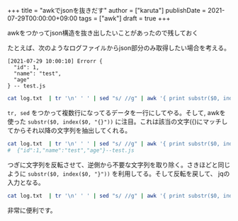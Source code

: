 +++
title = "awkでjsonを抜きだす"
author = ["karuta"]
publishDate = 2021-07-29T00:00:00+09:00
tags = ["awk"]
draft = true
+++

awkをつかってjson構造を抜き出したいことがあったので残しておく  

<!--more-->  

たとえば、次のようなログファイルからjson部分のみ取得したい場合を考える。  

```
[2021-07-29 10:00:10] Errorr {
  "id": 1,
  "name": "test",
  "age"
} -- test.js
```

```sh
cat log.txt  | tr '\n' ' ' | sed "s/ //g" | awk '{ print substr($0, index($0, "{"))}' | rev | awk '{print substr($0, index($0, "}"))}' | rev | jq .
```

`tr, sed` をつかって複数行になってるデータを一行にしてやる。そして, awkを使った `substr($0, index($0, "{}"))` に注目。これは該当の文字({)にマッチしてからそれ以降の文字列を抽出してくれる。  

```sh
cat log.txt  | tr '\n' ' ' | sed "s/ //g" | awk '{ print substr($0, index($0, "{"))}' 
#  {"id":1,"name":"test","age"}--test.js
```

つぎに文字列を反転させて、逆側から不要な文字列を取り除く。さきほどと同じように `substr($0, index($0, "}"))` を利用してる。そして反転を戻して、 jqの入力となる。  

```sh
cat log.txt  | tr '\n' ' ' | sed "s/ //g" | awk '{ print substr($0, index($0, "{"))}' | rev | awk '{print substr($0, index($0, "}"))}' | rev | jq .a
```

非常に便利です。
